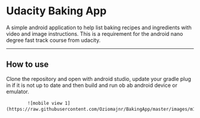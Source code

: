 Udacity Baking App
===================


A simple android application to help list baking recipes and ingredients with video and image instructions. This is a requirement for the android nano degree fast track course from udacity.

----------


How to use
-------------

Clone the repository and open with android studio, update your gradle plug in if it is not up to date and then build and run ob ab android device or emulator.


  
			![mobile view 1](https://raw.githubusercontent.com/Oziomajnr/BakingApp/master/images/m1.jpeg)
			



